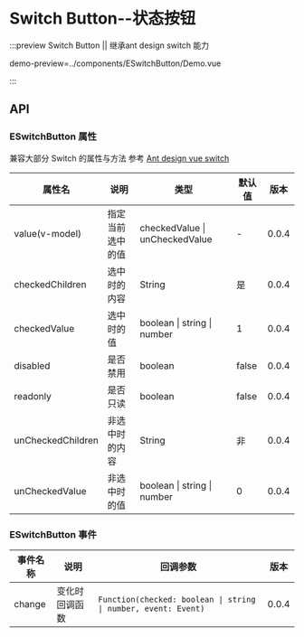 # Switch Button--状态按钮

:::preview Switch Button || 继承ant design switch 能力
 
demo-preview=../components/ESwitchButton/Demo.vue
 
:::

## API

### ESwitchButton 属性

兼容大部分 Switch 的属性与方法 参考 [Ant design vue switch](https://next.antdv.com/components/switch-cn)

| 属性名            | 说明             | 类型                           | 默认值 | 版本  |
| ----------------- | ---------------- | ------------------------------ | ------ | ----- |
| value(v-model)    | 指定当前选中的值 | checkedValue \| unCheckedValue | -      | 0.0.4 |
| checkedChildren   | 选中时的内容     | String                         | 是     | 0.0.4 |
| checkedValue      | 选中时的值       | boolean \| string \| number    | 1      | 0.0.4 |
| disabled          | 是否禁用         | boolean                        | false  | 0.0.4 |
| readonly          | 是否只读         | boolean                        | false  | 0.0.4 |
| unCheckedChildren | 非选中时的内容   | String                         | 非     | 0.0.4 |
| unCheckedValue    | 非选中时的值     | boolean \| string \| number    | 0      | 0.0.4 |

### ESwitchButton 事件

| 事件名称 | 说明           | 回调参数                                                       | 版本  |
| -------- | -------------- | -------------------------------------------------------------- | ----- |
| change   | 变化时回调函数 | `Function(checked: boolean \| string \| number, event: Event)` | 0.0.4 |
